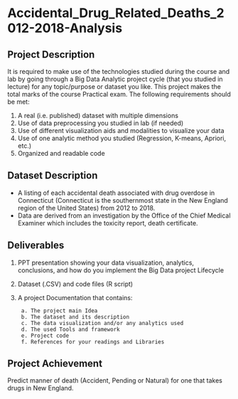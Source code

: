 # Accidental_Drug_Related_Deaths_2012-2018-Analysis
## Project Description
It is required to make use of the technologies studied during the course and lab by
going through a Big Data Analytic project cycle (that you studied in lecture) for
any topic/purpose or dataset you like. This project makes the total marks of the
course Practical exam. The following requirements should be met:
1. A real (i.e. published) dataset with multiple dimensions
2. Use of data preprocessing you studied in lab (if needed)
3. Use of different visualization aids and modalities to visualize your data
4. Use of one analytic method you studied (Regression, K-means, Apriori, etc.)
5. Organized and readable code
## Dataset Description
* A listing of each accidental death associated with drug overdose in Connecticut (Connecticut is the southernmost state in the New England region of the United States) from 2012 to 2018. 
* Data are derived from an investigation by the Office of the Chief Medical Examiner which includes the toxicity report, death certificate.
## Deliverables
1. PPT presentation showing your data visualization, analytics, conclusions,
and how do you implement the Big Data project Lifecycle
2. Dataset (.CSV) and code files (R script)
3. A project Documentation that contains:

        a. The project main Idea
        b. The dataset and its description
        c. The data visualization and/or any analytics used
        d. The used Tools and framework
        e. Project code
        f. References for your readings and Libraries
## Project Achievement
Predict manner of death (Accident, Pending or Natural) for one that takes drugs in New England.
